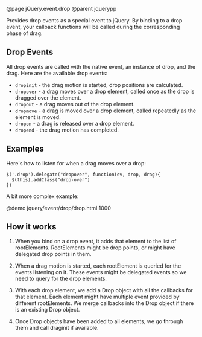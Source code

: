 @page jQuery.event.drop
@parent jquerypp

Provides drop events as a special event to jQuery. By binding to a drop event, your callback functions will be called during the corresponding phase of drag.
 
## Drop Events

All drop events are called with the native event, an instance of drop, and the drag.  Here are the available drop 
events:

* `dropinit` - the drag motion is started, drop positions are calculated.
* `dropover` - a drag moves over a drop element, called once as the drop is dragged over the element.
* `dropout` - a drag moves out of the drop element.
* `dropmove` - a drag is moved over a drop element, called repeatedly as the element is moved.
* `dropon` - a drag is released over a drop element.
* `dropend` - the drag motion has completed.

## Examples

Here's how to listen for when a drag moves over a drop:

    $('.drop').delegate("dropover", function(ev, drop, drag){
      $(this).addClass("drop-over")
    })

A bit more complex example:

@demo jquery/event/drop/drop.html 1000

## How it works

1. When you bind on a drop event, it adds that element to the list of rootElements.
  RootElements might be drop points, or might have delegated drop points in them.

2. When a drag motion is started, each rootElement is queried for the events listening on it.
  These events might be delegated events so we need to query for the drop elements.

3. With each drop element, we add a Drop object with all the callbacks for that element.
  Each element might have multiple event provided by different rootElements.  We merge
  callbacks into the Drop object if there is an existing Drop object.

4. Once Drop objects have been added to all elements, we go through them and call draginit
  if available.

